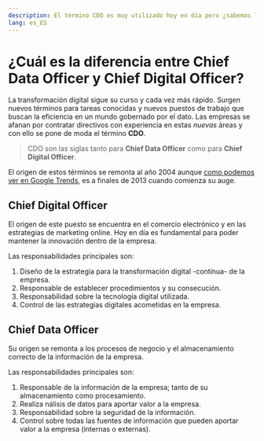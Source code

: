 ```yaml
---
description: El término CDO es muy utilizado hoy en día pero ¿sabemos la diferencia entre Data y Digital?
lang: es_ES
---
```


# ¿Cuál es la diferencia entre Chief Data Officer y Chief Digital Officer?

La transformación digital sigue su curso y cada vez más rápido. Surgen nuevos términos para tareas conocidas y nuevos puestos de trabajo que buscan la eficiencia en un mundo gobernado por el dato. Las empresas se afanan por contratar directivos con experiencia en estas *nuevas* áreas y con ello se pone de moda el término **CDO**.

> CDO son las siglas tanto para **Chief Data Officer** como para **Chief Digital Officer**.

El origen de estos términos se remonta al año 2004 aunque [como podemos ver en Google Trends](https://trends.google.es/trends/explore?date=all&q=chief%20data%20officer,chief%20digital%20officer), es a finales de 2013 cuando comienza su auge. 

## Chief Digital Officer

El origen de este puesto se encuentra en el comercio electrónico y en las estrategias de marketing online. Hoy en día es fundamental para poder mantener la innovación dentro de la empresa.

Las responsabilidades principales son:

1. Diseño de la estrategia para la transformación digital -contínua- de la empresa.
2. Responsable de establecer procedimientos y su consecución.
3. Responsabilidad sobre la tecnología digital utilizada.
4. Control de las estrategias digitales acometidas en la empresa.

## Chief Data Officer

Su origen se remonta a los procesos de negocio y el almacenamiento correcto de la información de la empresa.

Las responsabilidades principales son:

1. Responsable de la información de la empresa; tanto de su almacenamiento como procesamiento.
2. Realiza nálisis de datos para aportar valor a la empresa.
3. Responsabilidad sobre la seguridad de la información.
4. Control sobre todas las fuentes de información que pueden aportar valor a la empresa (internas o externas).
